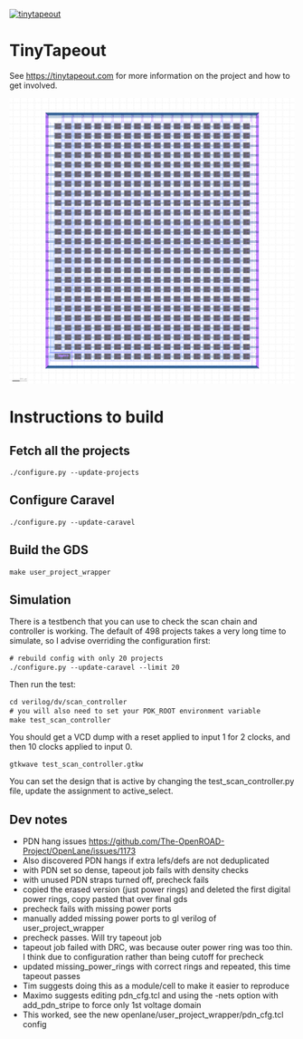 [![tinytapeout](https://github.com/mattvenn/tinytapeout-mpw7/actions/workflows/tinytapeout.yaml/badge.svg)](https://github.com/mattvenn/tinytapeout-mpw7/actions/workflows/tinytapeout.yaml)

# TinyTapeout

See https://tinytapeout.com for more information on the project and how to get involved.

![tiny tapeout](tinytapeout.png)

# Instructions to build

## Fetch all the projects

    ./configure.py --update-projects

## Configure Caravel

    ./configure.py --update-caravel

## Build the GDS

    make user_project_wrapper

## Simulation

There is a testbench that you can use to check the scan chain and controller is working.
The default of 498 projects takes a very long time to simulate, so I advise overriding the configuration first:

    # rebuild config with only 20 projects
    ./configure.py --update-caravel --limit 20

Then run the test:

    cd verilog/dv/scan_controller
    # you will also need to set your PDK_ROOT environment variable
    make test_scan_controller

You should get a VCD dump with a reset applied to input 1 for 2 clocks, and then 10 clocks applied to input 0.

    gtkwave test_scan_controller.gtkw

You can set the design that is active by changing the test_scan_controller.py file, update the assignment to active_select.

## Dev notes

* PDN hang issues https://github.com/The-OpenROAD-Project/OpenLane/issues/1173
* Also discovered PDN hangs if extra lefs/defs are not deduplicated
* with PDN set so dense, tapeout job fails with density checks
* with unused PDN straps turned off, precheck fails
* copied the erased version (just power rings) and deleted the first digital power rings, copy pasted that over final gds
* precheck fails with missing power ports
* manually added missing power ports to gl verilog of user_project_wrapper
* precheck passes. Will try tapeout job
* tapeout job failed with DRC, was because outer power ring was too thin. I think due to configuration rather than being cutoff for precheck
* updated missing_power_rings with correct rings and repeated, this time tapeout passes
* Tim suggests doing this as a module/cell to make it easier to reproduce
* Maximo suggests editing pdn_cfg.tcl and using the -nets option with add_pdn_stripe to force only 1st voltage domain
* This worked, see the new openlane/user_project_wrapper/pdn_cfg.tcl config
